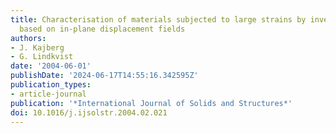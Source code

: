 ```yaml
---
title: Characterisation of materials subjected to large strains by inverse modelling
  based on in-plane displacement fields
authors:
- J. Kajberg
- G. Lindkvist
date: '2004-06-01'
publishDate: '2024-06-17T14:55:16.342595Z'
publication_types:
- article-journal
publication: '*International Journal of Solids and Structures*'
doi: 10.1016/j.ijsolstr.2004.02.021
---
```

